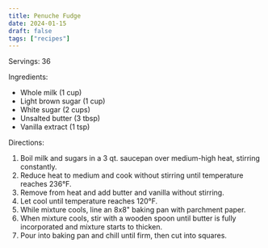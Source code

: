 ```yaml
---
title: Penuche Fudge
date: 2024-01-15
draft: false
tags: ["recipes"]
---
```


Servings: 36

Ingredients:
- Whole milk (1 cup)
- Light brown sugar (1 cup)
- White sugar (2 cups)
- Unsalted butter (3 tbsp)
- Vanilla extract (1 tsp)

Directions:
1) Boil milk and sugars in a 3 qt. saucepan over medium-high heat, stirring constantly.
2) Reduce heat to medium and cook without stirring until temperature reaches 236°F.
3) Remove from heat and add butter and vanilla without stirring.
4) Let cool until temperature reaches 120°F.
5) While mixture cools, line an 8x8" baking pan with parchment paper.
6) When mixture cools, stir with a wooden spoon until butter is fully incorporated and mixture starts to thicken.
7) Pour into baking pan and chill until firm, then cut into squares.
